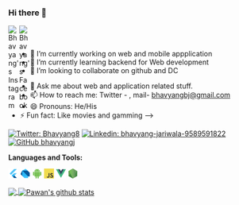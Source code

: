 ### Hi there 👋

<!--
**bhavyangj/bhavyangj** is a ✨ _special_ ✨ repository because its `README.md` (this file) appears on your GitHub profile.

#Hey, I'm [Bhavyang jariwala!](https://bhavyangbj.tk) 👋

<p align="left"> <img src="https://komarev.com/ghpvc/?username=bhavyangj&label=Views&color=blue&style=plastic" alt="Bhavyang" /> </p>
<a href="https://twitter.com/bhavyang8">
  <img align="left" alt="Bhavyang's Twitter" width="22px" src="https://cdn.jsdelivr.net/npm/simple-icons@v3/icons/twitter.svg" />
</a>
<a href="https://www.linkedin.com/in/bhavyang-jariwala-958959182">
  <img align="left" alt="Bhavyang's Linkdein" width="22px" src="https://cdn.jsdelivr.net/npm/simple-icons@v3/icons/linkedin.svg" />
</a>
<a href="https://github.com/bhavyangj">
  <img align="left" alt="Bhavyang's Github" width="22px" src="https://cdn.jsdelivr.net/npm/simple-icons@v3/icons/github.svg" />
</a>
<!--<a href="https://t.me/">
  <img align="left" alt="Bhavyang's Telegram" width="22px" src="https://cdn.jsdelivr.net/npm/simple-icons@v3/icons/telegram.svg" />
</a>-->
<a href="https://www.instagram.com/bhavyang_912/">
  <img align="left" alt="Bhavyang's Instagram" width="22px" src="https://cdn.jsdelivr.net/npm/simple-icons@v3/icons/instagram.svg" />
</a>
<a href="https://www.facebook.com/bhavyang.bj/">
  <img align="left" alt="Bhavyang's Facebook" width="22px" src="https://cdn.jsdelivr.net/npm/simple-icons@v3/icons/facebook.svg" />
</a>
<!--
<a href="https://www.youtube.com/">
  <img align="left" alt="Bhavyang's Youtube" width="22px" src="https://cdn.jsdelivr.net/npm/simple-icons@v3/icons/youtube.svg" />
</a>-->

<br/>
<br/>


- 🔭 I’m currently working on web and mobile appplication
- 🌱 I’m currently learning backend for Web development
- 👯 I’m looking to collaborate on github and DC
<!-- 🤔 I’m looking for help with --> 
- 💬 Ask me about web and application related stuff.
- 📫 How to reach me: Twitter - , mail- bhavyangbj@gmail.com
- 😄 Pronouns: He/His
- ⚡ Fun fact: Like movies and gamming
-->

[![Twitter: Bhavyang8](https://img.shields.io/twitter/follow/bhavyang8?style=social)](https://twitter.com/bhavyang8)
[![Linkedin: bhavyang-jariwala-9589591822](https://img.shields.io/badge/-bhavyang8-blue?style=flat-square&logo=Linkedin&logoColor=white&link=https://bhavyang-jariwala-958959182/)](https://www.linkedin.com/in/bhavyang-jariwala-958959182/)
[![GitHub bhavyangj](https://img.shields.io/github/followers/bhavyangj?label=follow&style=social)](https://github.com/bhavyangj)


**Languages and Tools:**  

<code><img height="20" src="https://raw.githubusercontent.com/github/explore/80688e429a7d4ef2fca1e82350fe8e3517d3494d/topics/flutter/flutter.png"></code>
<code><img height="20" src="https://raw.githubusercontent.com/github/explore/80688e429a7d4ef2fca1e82350fe8e3517d3494d/topics/dart/dart.png"></code>
<code><img height="20" src="https://raw.githubusercontent.com/github/explore/80688e429a7d4ef2fca1e82350fe8e3517d3494d/topics/android/android.png"></code>
<code><img height="20" src="https://raw.githubusercontent.com/github/explore/80688e429a7d4ef2fca1e82350fe8e3517d3494d/topics/javascript/javascript.png"></code>
<code><img height="20" src="https://raw.githubusercontent.com/github/explore/80688e429a7d4ef2fca1e82350fe8e3517d3494d/topics/vue/vue.png"></code>
<code><img height="20" src="https://raw.githubusercontent.com/github/explore/80688e429a7d4ef2fca1e82350fe8e3517d3494d/topics/nodejs/nodejs.png"></code>    

<a href="https://github.com/bhavyangj">
  <img align="center" src="https://github-readme-stats.vercel.app/api/top-langs/?username=bhavyangj&theme=light&hide_langs_below=1" />
</a>
<a href="https://github.com/bhavyang">
 <img align="center" src="https://github-readme-stats.vercel.app/api?username=bhavyangj&show_icons=true&theme=light&line_height=27" alt="Pawan's github stats"/>
</a>
<!--<a href="https://github.com/bhavyangj/FlutterExampleApps">
  <img align="center" src="https://github-readme-stats.vercel.app/api/pin/?username=bhavyangj&repo=FlutterExampleApps&theme=light" />

<!--</a>
<a href="https://github.com/bhavyangj/VelocityX">
 <img align="center" src="https://github-readme-stats.vercel.app/api/pin/?username=bhavyangj&repo=VelocityX&theme=light" />
</a>

<div align="center">

### Show some ❤️ by starring some of the repositories!

</div>
